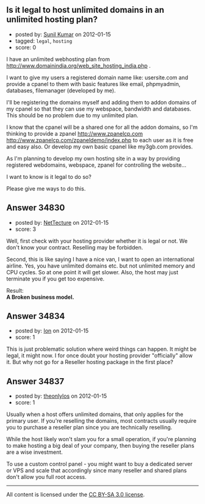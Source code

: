 ## Is it legal to host unlimited domains in an unlimited hosting plan?

- posted by: [Sunil Kumar](https://stackexchange.com/users/-1/15635-sunil-kumar) on 2012-01-15
- tagged: `legal`, `hosting`
- score: 0

I have an unlimited webhosting plan from http://www.domainindia.org/web_site_hosting_india.php .

I want to give my users a registered domain name like: usersite.com and provide a cpanel to them with basic features like email, phpmyadmin, databases, filemanager (developed by me).

I'll be registering the domains myself and adding them to addon domains of my cpanel so that they can use my webspace, bandwidth and databases. This should be no problem due to my unlimited plan.

I know that the cpanel will be a shared one for all the addon domains, so I'm thinking to provide a zpanel http://www.zpanelcp.com http://www.zpanelcp.com/zpaneldemo/index.php to each user as it is free and easy also. Or develop my own basic cpanel like my3gb.com provides.

As I'm planning to develop my own hosting site in a way by providing registered webdomains, webspace, zpanel for controlling the website...

I want to know is it legal to do so?

Please give me ways to do this.



## Answer 34830

- posted by: [NetTecture](https://stackexchange.com/users/-1/3350-nettecture) on 2012-01-15
- score: 3

Well, first check with your hosting provider whether it is legal or not. We don't know your contract. Reselling may be forbidden.

Second, this is like saying I have a nice van, I want to open an international airline. Yes, you have unlimited domains etc. but not unlimited memory and CPU cycles. So at one point it will get slower. Also, the host may just terminate you if you get too expensive.

Result:  
**A Broken business model.** 


## Answer 34834

- posted by: [Ion](https://stackexchange.com/users/-1/15270-ion) on 2012-01-15
- score: 1

This is just problematic solution where weird things can happen. It might be legal, it might now. I for once doubt your hosting provider "officially" allow it. But why not go for a Reseller hosting package in the first place?


## Answer 34837

- posted by: [theonlylos](https://stackexchange.com/users/-1/11985-theonlylos) on 2012-01-15
- score: 1

Usually when a host offers unlimited domains, that only applies for the primary user. If you're reselling the domains, most contracts usually require you to purchase a reseller plan since you are technically reselling.

While the host likely won't slam you for a small operation, if you're planning to make hosting a big deal of your company, then buying the reseller plans are a wise investment.

To use a custom control panel - you might want to buy a dedicated server or VPS and scale that accordingly since many reseller and shared plans don't allow you full root access.



---

All content is licensed under the [CC BY-SA 3.0 license](https://creativecommons.org/licenses/by-sa/3.0/).
